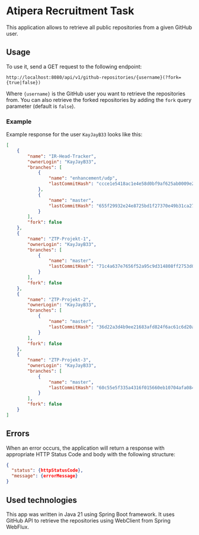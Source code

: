 # Atipera Recruitment Task

This application allows to retrieve all public repositories from a given GitHub user.

## Usage

To use it, send a GET request to the following endpoint:
```
http://localhost:8080/api/v1/github-repositories/{username}(?fork={true|false})
```

Where `{username}` is the GitHub user you want to retrieve the repositories from.
You can also retrieve the forked repositories by adding the `fork` query parameter 
(default is `false`).

### Example

Example response for the user `KayJayB33` looks like this:
```json
[
    {
        "name": "IR-Head-Tracker",
        "ownerLogin": "KayJayB33",
        "branches": [
            {
                "name": "enhancement/udp",
                "lastCommitHash": "ccce1e5418ac1e4e58d0bf9af625ab0009e2c0da"
            },
            {
                "name": "master",
                "lastCommitHash": "655f29932e24e8725bd1f27370e49b31ca27b414"
            }
        ],
        "fork": false
    },
    {
        "name": "ZTP-Projekt-1",
        "ownerLogin": "KayJayB33",
        "branches": [
            {
                "name": "master",
                "lastCommitHash": "71c4a637e7656f52a95c9d314808ff2753d00b9e"
            }
        ],
        "fork": false
    },
    {
        "name": "ZTP-Projekt-2",
        "ownerLogin": "KayJayB33",
        "branches": [
            {
                "name": "master",
                "lastCommitHash": "36d22a3d4b9ee21683afd824f6ac61c6d20a607b"
            }
        ],
        "fork": false
    },
    {
        "name": "ZTP-Projekt-3",
        "ownerLogin": "KayJayB33",
        "branches": [
            {
                "name": "master",
                "lastCommitHash": "60c55e5f335a4316f015660eb10704afa0849ac9"
            }
        ],
        "fork": false
    }
]
```

## Errors

When an error occurs, the application will return a response with appropriate HTTP Status Code
and body with the following structure:
```json
{
  "status": {httpStatusCode},
  "message": {errorMessage}
}
```

## Used technologies

This app was written in Java 21 using Spring Boot framework.
It uses GitHub API to retrieve the repositories using WebClient from Spring WebFlux.